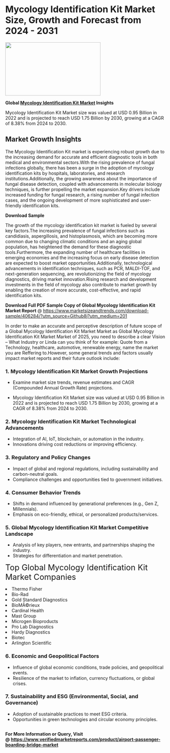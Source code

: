 <H1>Mycology Identification Kit Market Size, Growth and Forecast from 2024 - 2031</H1><img class="aligncenter size-medium wp-image-584254" src="https://thirdeyenews.in/wp-content/uploads/2024/09/Global-Market-Research-300x168.jpeg" alt="" width="300" height="168" /><p><strong>Global&nbsp;<a href="https://www.marketsizeandtrends.com/download-sample/406284/?utm_source=Github8j?utm_medium=201">Mycology Identification Kit Market</a> Insights</strong></p><p>Mycology Identification Kit Market size was valued at USD 0.95 Billion in 2022 and is projected to reach USD 1.75 Billion by 2030, growing at a CAGR of 8.38% from 2024 to 2030.</p><p><h2>Market Growth Insights</h2> <p>The Mycology Identification Kit market is experiencing robust growth due to the increasing demand for accurate and efficient diagnostic tools in both medical and environmental sectors.With the rising prevalence of fungal infections globally, there has been a surge in the adoption of mycology identification kits by hospitals, laboratories, and research institutions.Additionally, the growing awareness about the importance of fungal disease detection, coupled with advancements in molecular biology techniques, is further propelling the market expansion.Key drivers include increased funding for fungal research, a rising number of fungal infection cases, and the ongoing development of more sophisticated and user-friendly identification kits.</p> <p><strong>Download Sample</strong></p> <p>The growth of the mycology identification kit market is fueled by several key factors.The increasing prevalence of fungal infections such as candidiasis, aspergillosis, and histoplasmosis, which are becoming more common due to changing climatic conditions and an aging global population, has heightened the demand for these diagnostic tools.Furthermore, the expanding number of healthcare facilities in emerging economies and the increasing focus on early disease detection are expected to boost market opportunities.Additionally, technological advancements in identification techniques, such as PCR, MALDI-TOF, and next-generation sequencing, are revolutionizing the field of mycology diagnostics, driving market innovation.Rising research and development investments in the field of mycology also contribute to market growth by enabling the creation of more accurate, cost-effective, and rapid identification kits.</p> <p><span class=""><strong>Download Full PDF Sample Copy of Global Mycology Identification Kit Market Report</strong> @ <a href="https://www.marketsizeandtrends.com/download-sample/406284/?utm_source=Github8j?utm_medium=201" target="_blank">https://www.marketsizeandtrends.com/download-sample/406284/?utm_source=Github8j?utm_medium=201</a></span></p><p>In order to make an accurate and perceptive description of future scope of a Global&nbsp;Mycology Identification Kit Market Market as Global&nbsp;Mycology Identification Kit Market Market of 2025, you need to describe a clear Vision &ndash; What Industry or Linda can you think of for example: Quote from a Technology, healthcare, automotive, renewable energy, name the market you are Reffering to.However, some general trends and factors usually impact market reports and their future outlook include:</p><h3>1.&nbsp;<strong>Mycology Identification Kit Market Growth Projections</strong></h3><ul><li>Examine market size trends, revenue estimates and CAGR (Compounded Annual Growth Rate) projections.</li><li><p>Mycology Identification Kit Market size was valued at USD 0.95 Billion in 2022 and is projected to reach USD 1.75 Billion by 2030, growing at a CAGR of 8.38% from 2024 to 2030.</p></li></ul><h3>2.&nbsp;<strong>Mycology Identification Kit Market Technological Advancements</strong></h3><ul><li>Integration of AI, IoT, blockchain, or automation in the industry.</li><li>Innovations driving cost reductions or improving efficiency.</li></ul><h3>3.&nbsp;<strong>Regulatory and Policy Changes</strong></h3><ul><li>Impact of global and regional regulations, including sustainability and carbon-neutral goals.</li><li>Compliance challenges and opportunities tied to government initiatives.</li></ul><h3>4.&nbsp;<strong>Consumer Behavior Trends</strong></h3><ul><li>Shifts in demand influenced by generational preferences (e.g., Gen Z, Millennials).</li><li>Emphasis on eco-friendly, ethical, or personalized products/services.</li></ul><h3>5.&nbsp;<strong>Global Mycology Identification Kit Market Competitive Landscape</strong></h3><ul><li>Analysis of key players, new entrants, and partnerships shaping the industry.</li><li>Strategies for differentiation and market penetration.</li></ul><p data-pm-slice="1 1 []"><span style="color: inherit; font-family: inherit; font-size: 25px;">Top Global Mycology Identification Kit Market Companies</span></p><div class="" data-test-id=""><p><li>Thermo Fisher</li><li> Bio-Rad</li><li> Gold Standard Diagnostics</li><li> BioMÃ©rieux</li><li> Cardinal Health</li><li> Mast Group</li><li> Microgen Bioproducts</li><li> Pro Lab Diagnostics</li><li> Hardy Diagnostics</li><li> Biotec</li><li> Arlington Scientific</li></p></div><h3>6.&nbsp;<strong>Economic and Geopolitical Factors</strong></h3><ul><li>Influence of global economic conditions, trade policies, and geopolitical events.</li><li>Resilience of the market to inflation, currency fluctuations, or global crises.</li></ul><h3>7.&nbsp;<strong>Sustainability and ESG (Environmental, Social, and Governance)</strong></h3><ul><li>Adoption of sustainable practices to meet ESG criteria.</li><li>Opportunities in green technologies and circular economy principles.</li></ul><h2><strong style="font-size: 14px;">For More Information or Query, Visit @&nbsp;</strong><a style="background-color: #ffffff; font-size: 14px;" href="https://www.marketsizeandtrends.com/report/mycology-identification-kit-market/" target="_blank">https://www.verifiedmarketreports.com/product/airport-passenger-boarding-bridge-market</a></h2>